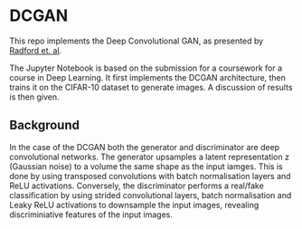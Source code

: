 # DCGAN


This repo implements the Deep Convolutional GAN, as presented by  [Radford et. al](https://arxiv.org/pdf/1511.06434.pdf).

The Jupyter Notebook is based on the submission for a coursework for a course in Deep Learning. It first implements the DCGAN architecture, then trains it on the CIFAR-10 dataset to generate images. A discussion of results is then given. 

## Background

In the case of the DCGAN both the generator and discriminator are deep convolutional networks. The generator upsamples a latent representation z (Gaussian noise) to a volume the same shape as the input iamges. This is done by using transposed convolutions with batch normalisation layers and ReLU activations. Conversely, the discriminator performs a real/fake classification by using strided convolutional layers, batch normalisation and Leaky ReLU activations to downsample the input images, revealing discriminiative features of the input images. 







